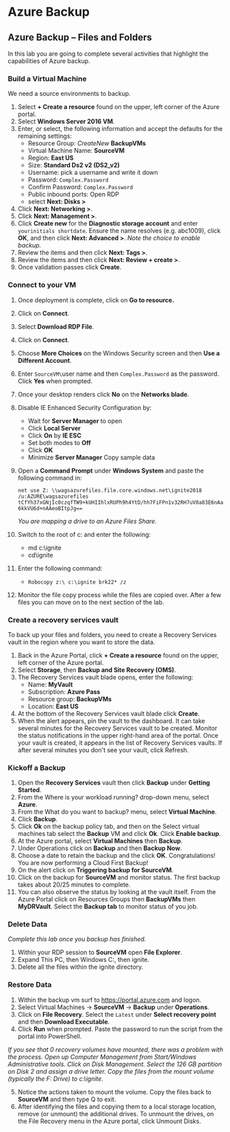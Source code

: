 # Azure Backup


 
## Azure Backup – Files and Folders
In this lab you are going to complete several activities that highlight the capabilities of Azure backup. 
### Build a Virtual Machine
We need a source environments to backup.  
1.	Select **+ Create a resource** found on the upper, left corner of the Azure portal.
2.	Select **Windows Server 2016 VM**.
3.	Enter, or select, the following information and accept the defaults for the remaining settings:
    * Resource Group: *CreateNew* **BackupVMs**
    * Virtual Machine Name: **SourceVM**
    * Region: **East US**
    * Size: **Standard Ds2 v2 (DS2_v2)**
    * Username: pick a username and write it down
    * Password: `Complex.Password`
    * Confirm Password: `Complex.Password`
    * Public inbound ports:  Open RDP
    * select **Next: Disks >**
4.	Click **Next: Networking >**.
5.	Click **Next: Management >**.
6.	Click **Create new** for the **Diagnostic storage account** and  enter `yourinitials shortdate`. Ensure the name resolves (e.g. abc1009), click **OK**, and then click **Next: Advanced >**. *Note the choice to enable backup.*
7.	Review the items and then click **Next: Tags >**.
8.	Review the items and then click **Next: Review + create >**.
9.	Once validation passes click **Create**.

### Connect to your VM
1.	Once deployment is complete, click on **Go to resource.** 
2.	Click on **Connect**.
3. Select **Download RDP File**.
4. 	Click on **Connect**.
5.	Choose **More Choices** on the Windows Security screen and then **Use a Different Account**.
6.	Enter `SourceVM\`user name and then `Complex.Password` as the password. Click **Yes** when prompted.
7.	Once your desktop renders click **No** on the **Networks blade**.
8.	Disable IE Enhanced Security Configuration by:
    * Wait for **Server Manager** to open
    * Click **Local Server**
    * Click **On** by **IE ESC**
    * Set both modes to **Off**
    * Click **OK**
    * Minimize **Server Manager**
Copy sample data
1.	Open a **Command Prompt** under **Windows System** and paste the following command in:

    `net use Z: \\wagsazurefiles.file.core.windows.net\ignite2018 /u:AZURE\wagsazurefiles tCfYh37xGNjIc0czqfTW9+kUHIIhlxRUPh9h4YtD/hh7FiFPn1v32RH7uV0a83E6nAa6kkVU6d+nAAeoBItpJg==`

    *You are mapping a drive to an Azure Files Share.*

2.	Switch to the root of c: and enter the following:
    * md c:\ignite
    * cd\ignite
3.	Enter the following command:
    * `Robocopy z:\ c:\ignite brk22* /z`
4.	Monitor the file copy process while the files are copied over.  After a few files you can move on to the next section of the lab.
 
### Create a recovery services vault
To back up your files and folders, you need to create a Recovery Services vault in the region where you want to store the data. 
1.	Back in the Azure Portal, click **+ Create a resource** found on the upper, left corner of the Azure portal.  
2.	Select **Storage**, then **Backup and Site Recovery (OMS)**.
3.	The Recovery Services vault blade opens, enter the following:
    * Name: **MyVault**
    * Subscription: **Azure Pass**
    * Resource group: **BackupVMs**
    * Location: **East US**
4.	At the bottom of the Recovery Services vault blade click **Create**.
5.	When the alert appears, pin the vault to the dashboard.
It can take several minutes for the Recovery Services vault to be created. Monitor the status notifications in the upper right-hand area of the portal. Once your vault is created, it appears in the list of Recovery Services vaults. If after several minutes you don't see your vault, click Refresh.
 
### Kickoff a Backup
1.	Open the **Recovery Services** vault then click **Backup** under **Getting Started**.
2.	From the Where is your workload running? drop-down menu, select **Azure**.
3.	From the What do you want to backup? menu, select **Virtual Machine**.
4.	Click **Backup**.
5.	Click **Ok** on the backup policy tab, and then on the Select virtual machines tab select the **Backup** VM and click **Ok**.  Click **Enable backup**.
6.	At the Azure portal, select **Virtual Machines** then **Backup**.
7.	Under Operations click on **Backup** and then **Backup Now**.  
8.	Choose a date to retain the backup and the click **OK**. Congratulations!  You are now performing a Cloud First Backup!
9.	On the alert click on **Triggering backup for SourceVM**.
10.	Click on the backup for **SourceVM** and monitor status. The first backup takes about 20/25 minutes to complete.
11.	You can also observe the status by looking at the vault itself.  From the Azure Portal click on Resources Groups then **BackupVMs** then **MyDRVault**. Select the **Backup tab** to monitor status of you job.

### Delete Data
*Complete this lab once you backup has finished.*
1.	Within your RDP session to **SourceVM** open **File Explorer**.
2.	Expand This PC, then Windows C:, then ignite.
3.	Delete all the files within the ignite directory.
 
### Restore Data
1.	Within the backup vm surf to https://portal.azure.com and logon. 
2.	Select Virtual Machines -> **SourceVM** -> **Backup** under **Operations**.
3.	Click on **File Recovery**.   Select the `Latest` under **Select recovery point** and then **Download Executable**.
4.	Click **Run** when prompted.  Paste the password to run the script from the portal into PowerShell.
 
*If you see that 0 recovery volumes have mounted, there was a problem with the process.  Open up Computer Management from Start/Windows Administrative tools.  Click on Disk Management.  Select the 126 GB partition on Disk 2 and assign a drive letter. Copy the files from the mount volume (typically the F: Drive) to c:\ignite.*
 
5.	Notice the actions taken to mount the volume. Copy the files back to **SourceVM** and then type Q to exit.
6.	After identifying the files and copying them to a local storage location, remove (or unmount) the additional drives. To unmount the drives, on the File Recovery menu in the Azure portal, click Unmount Disks.
